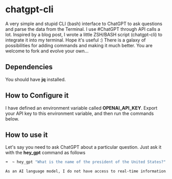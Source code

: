 # chatgpt-cli
A very simple and stupid CLI (bash) interface to ChatGPT to ask questions and parse the data from the Terminal. 
I use #ChatGPT through API calls a lot. Inspired by a blog post, I wrote a little ZSH/BASH script (chatgpt-cli) to integrate it into my terminal. Hope it's useful :)
There is a galaxy of possibilities for adding commands and making it much better. You are welcome to fork and evolve your own...

## Dependencies
You should have **jq** installed.

## How to Configure it
I have defined an environment variable called **OPENAI_API_KEY**. 
Export your API key to this environment variable, and then run the commands below.

## How to use it
Let's say you need to ask ChatGPT about a particular question. Just ask it with the **hey_gpt** command as follows
```bash
➜  ~ hey_gpt "What is the name of the president of the United States?"

As an AI language model, I do not have access to real-time information. As of my last training data, the current President of the United States is Joe Biden.
```
